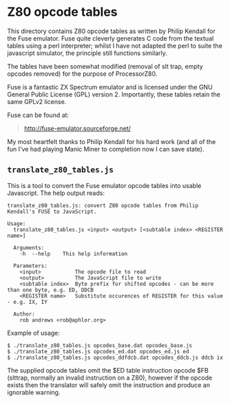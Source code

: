 # Z80 opcode tables

This directory contains Z80 opcode tables as written by Philip Kendall for the Fuse emulator. Fuse quite cleverly generates C code from the textual tables using a perl interpreter; whilst I have not adapted the perl to suite the javascript simulator, the principle still functions similarly.

The tables have been somewhat modified (removal of slt trap, empty opcodes removed) for the purpose of ProcessorZ80.

Fuse is a fantastic ZX Spectrum emulator and is licensed under the GNU General Public License (GPL) version 2. Importantly, these tables retain the same GPLv2 license.

Fuse can be found at:

> http://fuse-emulator.sourceforge.net/

My most heartfelt thanks to Philip Kendall for his hard work (and all of the fun I've had playing Manic Miner to completion now I can save state).

## `translate_z80_tables.js`

This is a tool to convert the Fuse emulator opcode tables into usable Javascript. The help output reads:

```
translate_z80_tables.js: convert Z80 opcode tables from Philip Kendall's FUSE to JavaScript.

Usage:
  translate_z80_tables.js <input> <output> [<subtable index> <REGISTER name>]

  Arguments:
    -h  --help    This help information

  Parameters:
    <input>           The opcode file to read
    <output>          The JavaScript file to write
    <subtable index>  Byte prefix for shifted opcodes - can be more than one byte, e.g. ED, DDCB
    <REGISTER name>   Substitute occurences of REGISTER for this value - e.g. IX, IY

  Author:
    rob andrews <rob@aphlor.org>
```

Example of usage:

```shell
$ ./translate_z80_tables.js opcodes_base.dat opcodes_base.js
$ ./translate_z80_tables.js opcodes_ed.dat opcodes_ed.js ed
$ ./translate_z80_tables.js opcodes_ddfdcb.dat opcodes_ddcb.js ddcb ix
```

The supplied opcode tables omit the $ED table instruction opcode $FB (slttrap, normally an invalid instruction on a Z80), however if the opcode exists then the translator will safely omit the instruction and produce an ignorable warning.
